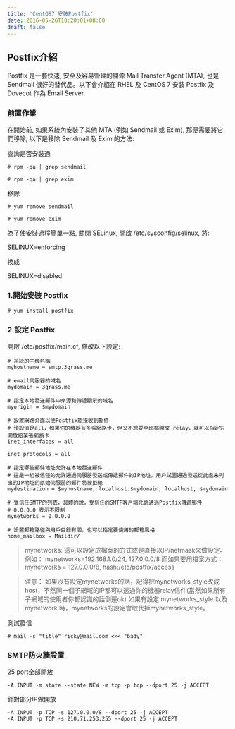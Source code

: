 ```yaml
---
title: 'CentOS7 安裝Postfix'
date: 2016-05-26T10:20:01+08:00
draft: false
---
```

## Postfix介紹
Postfix 是一套快速, 安全及容易管理的開源 Mail Transfer Agent (MTA), 也是 Sendmail 很好的替代品。以下會介紹在 RHEL 及 CentOS 7 安裝 Postfix 及 Dovecot 作為 Email Server.

### 前置作業
在開始前, 如果系統內安裝了其他 MTA (例如 Sendmail 或 Exim), 那便需要將它們移除, 以下是移除 Sendmail 及 Exim 的方法:
  
查詢是否安裝過
  
`# rpm -qa | grep sendmail`
  
`# rpm -qa | grep exim`
  
移除
  
`# yum remove sendmail`
  
`# yum remove exim`
  
為了使安裝過程簡單一點, 關閉 SELinux, 開啟 /etc/sysconfig/selinux, 將:
  
SELINUX=enforcing
  
換成
  
SELINUX=disabled

### 1.開始安裝 Postfix
`# yum install postfix`

### 2.設定 Postfix
開啟 /etc/postfix/main.cf, 修改以下設定:

```config /etc/sysconfig/selinux
# 系統的主機名稱
myhostname = smtp.3grass.me

# email伺服器的域名
mydomain = 3grass.me

# 指定本地發送郵件中來源和傳遞顯示的域名
myorigin = $mydomain

# 設置網路介面以便Postfix能接收到郵件
# 預設值是all，如果你的機器有多張網路卡，但又不想要全部都開放 relay，就可以指定只開放給某張網路卡
inet_interfaces = all

inet_protocols = all

# 指定哪些郵件地址允許在本地發送郵件
# 這是一組被信任的允許通過伺服器發送或傳遞郵件的IP地址。用戶試圖通過發送從此處未列出的IP地址的原始伺服器的郵件將被拒絕
mydestination = $myhostname, localhost.$mydomain, localhost, $mydomain

# 受信任SMTP的列表，具體的說，受信任的SMTP客戶端允許通過Postfix傳遞郵件
# 0.0.0.0 表示不限制
mynetworks = 0.0.0.0

# 設置郵箱路徑與用戶目錄有關，也可以指定要使用的郵箱風格
home_mailbox = Maildir/
```

> mynetworks:
這可以設定成檔案的方式或是直接以IP/netmask來做設定。例如：
mynetworks=192.168.1.0/24, 127.0.0.0/8
而如果要用檔案方式：
mynetworks = 127.0.0.0/8, hash:/etc/postfix/access

> 注意：
如果沒有設定mynetworks的話，記得把mynetworks_style改成host，不然同一個子網域的IP都可以透過你的機器relay信件(當然如果所有子網域的使用者你都認識的話倒還ok)
如果有設定 mynetworks_style 以及 mynetwork 時，mynetworks的設定會取代掉mynetworks_style。
  
測試發信
  
`# mail -s "title" ricky@mail.com <<< "bady"`

### SMTP防火牆設置

25 port全部開放
  
```config
-A INPUT -m state --state NEW -m tcp -p tcp --dport 25 -j ACCEPT
```
  
針對部分IP做開放
  
```config
-A INPUT -p TCP -s 127.0.0.0/8 --dport 25 -j ACCEPT
-A INPUT -p TCP -s 210.71.253.255 --dport 25 -j ACCEPT
```
